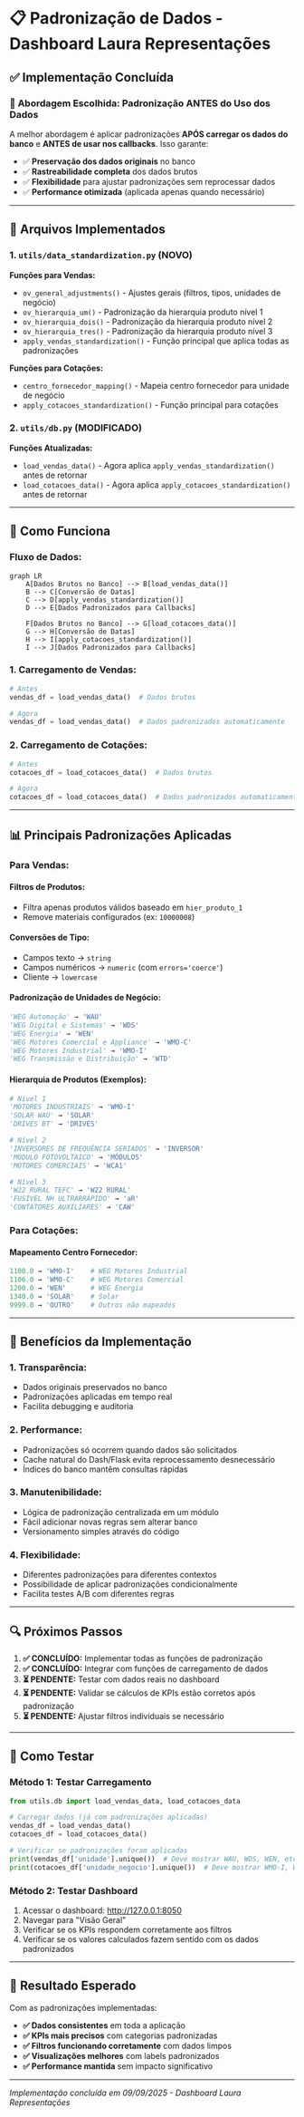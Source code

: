 # 📋 Padronização de Dados - Dashboard Laura Representações

## ✅ Implementação Concluída

### 🎯 **Abordagem Escolhida: Padronização ANTES do Uso dos Dados**

A melhor abordagem é aplicar padronizações **APÓS carregar os dados do banco** e **ANTES de usar nos callbacks**. Isso garante:

- ✅ **Preservação dos dados originais** no banco
- ✅ **Rastreabilidade completa** dos dados brutos
- ✅ **Flexibilidade** para ajustar padronizações sem reprocessar dados
- ✅ **Performance otimizada** (aplicada apenas quando necessário)

---

## 🔧 **Arquivos Implementados**

### 1. **`utils/data_standardization.py`** (NOVO)

**Funções para Vendas:**
- `ov_general_adjustments()` - Ajustes gerais (filtros, tipos, unidades de negócio)
- `ov_hierarquia_um()` - Padronização da hierarquia produto nível 1  
- `ov_hierarquia_dois()` - Padronização da hierarquia produto nível 2
- `ov_hierarquia_tres()` - Padronização da hierarquia produto nível 3
- `apply_vendas_standardization()` - Função principal que aplica todas as padronizações

**Funções para Cotações:**
- `centro_fornecedor_mapping()` - Mapeia centro fornecedor para unidade de negócio
- `apply_cotacoes_standardization()` - Função principal para cotações

### 2. **`utils/db.py`** (MODIFICADO)

**Funções Atualizadas:**
- `load_vendas_data()` - Agora aplica `apply_vendas_standardization()` antes de retornar
- `load_cotacoes_data()` - Agora aplica `apply_cotacoes_standardization()` antes de retornar

---

## 🔄 **Como Funciona**

### **Fluxo de Dados:**

```mermaid
graph LR
    A[Dados Brutos no Banco] --> B[load_vendas_data()]
    B --> C[Conversão de Datas]
    C --> D[apply_vendas_standardization()]
    D --> E[Dados Padronizados para Callbacks]
    
    F[Dados Brutos no Banco] --> G[load_cotacoes_data()]
    G --> H[Conversão de Datas]
    H --> I[apply_cotacoes_standardization()]
    I --> J[Dados Padronizados para Callbacks]
```

### **1. Carregamento de Vendas:**
```python
# Antes
vendas_df = load_vendas_data()  # Dados brutos

# Agora  
vendas_df = load_vendas_data()  # Dados padronizados automaticamente
```

### **2. Carregamento de Cotações:**
```python
# Antes
cotacoes_df = load_cotacoes_data()  # Dados brutos

# Agora
cotacoes_df = load_cotacoes_data()  # Dados padronizados automaticamente
```

---

## 📊 **Principais Padronizações Aplicadas**

### **Para Vendas:**

#### **Filtros de Produtos:**
- Filtra apenas produtos válidos baseado em `hier_produto_1`
- Remove materiais configurados (ex: `10000008`)

#### **Conversões de Tipo:**
- Campos texto → `string`
- Campos numéricos → `numeric` (com `errors='coerce'`)
- Cliente → `lowercase`

#### **Padronização de Unidades de Negócio:**
```python
'WEG Automação' → 'WAU'
'WEG Digital e Sistemas' → 'WDS'  
'WEG Energia' → 'WEN'
'WEG Motores Comercial e Appliance' → 'WMO-C'
'WEG Motores Industrial' → 'WMO-I'
'WEG Transmissão e Distribuição' → 'WTD'
```

#### **Hierarquia de Produtos (Exemplos):**
```python
# Nível 1
'MOTORES INDUSTRIAIS' → 'WMO-I'
'SOLAR WAU' → 'SOLAR'
'DRIVES BT' → 'DRIVES'

# Nível 2  
'INVERSORES DE FREQUÊNCIA SERIADOS' → 'INVERSOR'
'MODULO FOTOVOLTAICO' → 'MÓDULOS'
'MOTORES COMERCIAIS' → 'WCA1'

# Nível 3
'W22 RURAL TEFC' → 'W22 RURAL'
'FUSÍVEL NH ULTRARRÁPIDO' → 'aR'
'CONTATORES AUXILIARES' → 'CAW'
```

### **Para Cotações:**

#### **Mapeamento Centro Fornecedor:**
```python
1100.0 → 'WMO-I'    # WEG Motores Industrial
1106.0 → 'WMO-C'    # WEG Motores Comercial  
1200.0 → 'WEN'      # WEG Energia
1340.0 → 'SOLAR'    # Solar
9999.0 → 'OUTRO'    # Outros não mapeados
```

---

## 🚀 **Benefícios da Implementação**

### **1. Transparência:**
- Dados originais preservados no banco
- Padronizações aplicadas em tempo real
- Facilita debugging e auditoria

### **2. Performance:**
- Padronizações só ocorrem quando dados são solicitados
- Cache natural do Dash/Flask evita reprocessamento desnecessário
- Índices do banco mantêm consultas rápidas

### **3. Manutenibilidade:**
- Lógica de padronização centralizada em um módulo
- Fácil adicionar novas regras sem alterar banco
- Versionamento simples através do código

### **4. Flexibilidade:**
- Diferentes padronizações para diferentes contextos
- Possibilidade de aplicar padronizações condicionalmente
- Facilita testes A/B com diferentes regras

---

## 🔍 **Próximos Passos**

1. **✅ CONCLUÍDO:** Implementar todas as funções de padronização
2. **✅ CONCLUÍDO:** Integrar com funções de carregamento de dados
3. **⏳ PENDENTE:** Testar com dados reais no dashboard
4. **⏳ PENDENTE:** Validar se cálculos de KPIs estão corretos após padronização
5. **⏳ PENDENTE:** Ajustar filtros individuais se necessário

---

## 📝 **Como Testar**

### **Método 1: Testar Carregamento**
```python
from utils.db import load_vendas_data, load_cotacoes_data

# Carregar dados (já com padronizações aplicadas)
vendas_df = load_vendas_data()
cotacoes_df = load_cotacoes_data()

# Verificar se padronizações foram aplicadas
print(vendas_df['unidade'].unique())  # Deve mostrar WAU, WDS, WEN, etc.
print(cotacoes_df['unidade_negocio'].unique())  # Deve mostrar WMO-I, WEN, SOLAR, etc.
```

### **Método 2: Testar Dashboard**
1. Acessar o dashboard: http://127.0.0.1:8050
2. Navegar para "Visão Geral"
3. Verificar se os KPIs respondem corretamente aos filtros
4. Verificar se os valores calculados fazem sentido com os dados padronizados

---

## 🎯 **Resultado Esperado**

Com as padronizações implementadas:

- **✅ Dados consistentes** em toda a aplicação
- **✅ KPIs mais precisos** com categorias padronizadas  
- **✅ Filtros funcionando corretamente** com dados limpos
- **✅ Visualizações melhores** com labels padronizados
- **✅ Performance mantida** sem impacto significativo

---

*Implementação concluída em 09/09/2025 - Dashboard Laura Representações*

